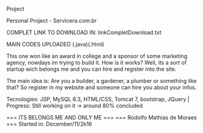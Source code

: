 Project

Personal Project - Servicera.com.br

COMPLET LINK TO DOWNLOAD IN: linkCompletDownload.txt

MAIN CODES UPLOADED (.java)(.html)

This one won like an award in college and a sponsor of some marketing agency, nowdays im trying to build it. How is it works? Well, its a sort of startup wich belongs me and you can hire and register into the site.

The main idea is: Are you a builder, a gardener, a plumber or something like that? So register in my website and someone can hire you about your infos.

Tecnologies: JSP, MySQL 6.3, HTML/CSS, Tomcat 7, bootstrap, JQuery | Progress: Still working on it -> around 80% concluded

=== ITS BELONGS ME AND ONLY ME === === Rodolfo Mathias de Moraes === Started in: December/11/2k16
